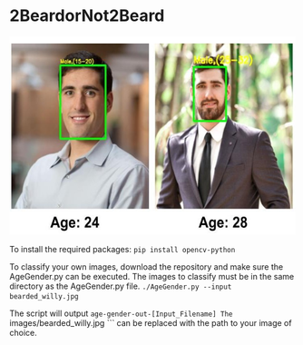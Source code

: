 # 2BeardorNot2Beard

<img src="https://github.com/Datadolittle/2BeardorNot2Beard/blob/master/images/performance.jpg" height="350" width="600">

To install the required packages:
``` pip install opencv-python ```


To classify your own images, download the repository and make sure the AgeGender.py can be executed. The images to classify must be in the same directory as the AgeGender.py file. 
``` ./AgeGender.py --input bearded_willy.jpg ```


The script will output ``` age-gender-out-[Input_Filename] The ``` images/bearded_willy.jpg ``` can be replaced with the path to your image of choice. 



